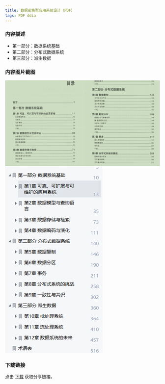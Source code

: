 ```yaml
---
title: 数据密集型应用系统设计（PDF）
tags: PDF ddia
---
```



### 内容描述

- 第一部分：数据系统基础
- 第二部分：分布式数据系统
- 第三部分：派生数据


### 内容图片截图

<img class="image image--xl" src="/assets/resource/docs/2018-08-05-res-designing-data-intensive-applications-1.png"/>

<img class="image image--xl" src="/assets/resource/docs/2018-08-05-res-designing-data-intensive-applications-2.png"/>


### 下载链接

点击 [下载](http://www.tupianx.com/p.php?8tp=t4.24535a32b68.pg3) 获取分享链接。


<br/>


